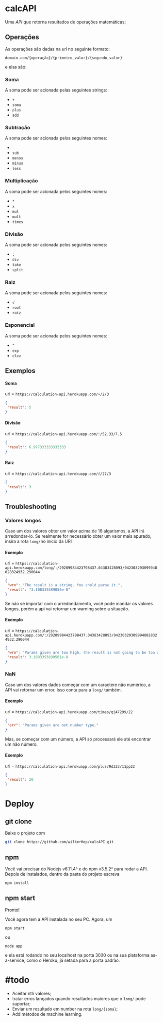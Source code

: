 # calcAPI
Uma _API_ que retorna resultados de operações matemáticas;
## Operações
As operações são dadas na url no seguinte formato:
```
domain.com/{operação}/{primeiro_valor}/{segundo_valor}
```
e elas são:
### Soma
A soma pode ser acionada pelas seguintes strings:
+ ```+```
+ ```soma```
+ ```plus```
+ ```add```
### Subtração
A soma pode ser acionada pelos seguintes nomes:
+ ```-```
+ ```sub```
+ ```menos```
+ ```minus```
+ ```less```
### Multiplicação
A soma pode ser acionada pelos seguintes nomes:
+ ```*```
+ ```x```
+ ```mul```
+ ```mult```
+ ```times```
### Divisão
A soma pode ser acionada pelos seguintes nomes:
+ ```:```
+ ```div```
+ ```take```
+ ```split```
### Raiz
A soma pode ser acionada pelos seguintes nomes:
+ ```√```
+ ```root```
+ ```raiz```
### Esponencial
A soma pode ser acionada pelos seguintes nomes:
+ ```^```
+ ```exp```
+ ```elev```

## Exemplos
#### Soma
url = ``` https://calculation-api.herokuapp.com/+/2/3 ```
```json
{
 "result": 5
}
```
#### Divisão
url = ``` https://calculation-api.herokuapp.com/:/52.33/7.5 ```
```json
{
 "result": 6.977333333333333
}
```
#### Raiz
url = ``` https://calculation-api.herokuapp.com/√/27/3 ```
```json
{
 "result": 3
}
```
## Troubleshooting
### Valores longos
Caso um dos valores obter um valor acima de 16 algarismos, a API irá arredondar-lo.
Se realmente for necessário obter um valor mais apurado, insira a rota ```long/```no início da URI
#### Exemplo
url = ``` https://calculation-api.herokuapp.com/long/:/29289984423798437.04383428093/942303293099948028324932.290044 ```
```json
{
 "wrn": "The result is a string. You shold parse it.",
 "result": "3.108339389056e-8"
}
```
Se não se importar com o arredondamento, você pode mandar os valores longos, porém a api vai retornar um warning sobre a situação.
#### Exemplo
url = ``` https://calculation-api.herokuapp.com/:/29289984423798437.04383428093/942303293099948028324932.290044 ```
```json
{
 "wrn": "Params given are too high, the result is not going to be too accurate",
 "result": 3.1083393890561e-8
}
```
### NaN
Caso um dos valores dados começar com um caractere não numérico, a API vai retornar um error. Isso conta para a ```long/``` também.
#### Exemplo
url = ``` https://calculation-api.herokuapp.com/times/qiA7299/22 ```
```json
{
 "err": "Params given are not number type."
}
```
Mas, se começar com um número, a API só processará ele até encontrar um não número.
#### Exemplo
url = ``` https://calculation-api.herokuapp.com/plus/9d333/11pp22 ```
```json
{
 "result": 20
}
```

# Deploy
## git clone
Baixe o projeto com
```sh
git clone https://github.com/wilkerHop/calcAPI.git
```
## npm
Você vai precisar do Nodejs v6.11.4^ e do npm v3.5.2^ para rodar a API. Depois de instalados, dentro da pasta do projeto escreva
```sh
npm install
```
## npm start
Pronto!

Você agora tem a API instalada no seu PC. Agora, um
```
npm start
```
ou
```
node app
```
e ela está rodando no seu localhost na porta 3000 ou na sua plataforma as-a-service, como o Heroku, já setada para a porta padrão.


# #todo

+ Aceitar nth valores;
+ tratar erros lançados quando resultados maiores que o ```long/``` pode suportar;
+ Enviar um resultado em number na rota ```long/{soma}```;
+ Add métodos de machine learning.